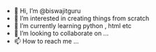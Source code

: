 - 👋 Hi, I’m @biswajitguru
- 👀 I’m interested in creating things from scratch
- 🌱 I’m currently learning python , html etc
- 💞️ I’m looking to collaborate on ...
- 📫 How to reach me ...

<!---
biswajitguru/biswajitguru is a ✨ special ✨ repository because its `README.md` (this file) appears on your GitHub profile.
You can click the Preview link to take a look at your changes.
--->
